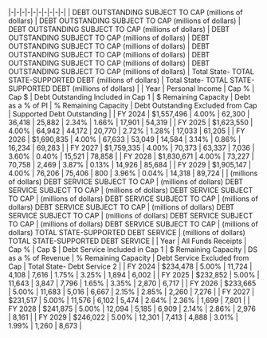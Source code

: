 |-|-|-|-|-|-|-|-|-|-|
| DEBT OUTSTANDING SUBJECT TO CAP (millions of dollars) | DEBT OUTSTANDING SUBJECT TO CAP (millions of dollars) | DEBT OUTSTANDING SUBJECT TO CAP (millions of dollars) | DEBT OUTSTANDING SUBJECT TO CAP (millions of dollars) | DEBT OUTSTANDING SUBJECT TO CAP (millions of dollars) | DEBT OUTSTANDING SUBJECT TO CAP (millions of dollars) | DEBT OUTSTANDING SUBJECT TO CAP (millions of dollars) | DEBT OUTSTANDING SUBJECT TO CAP (millions of dollars) | Total State- TOTAL STATE-SUPPORTED DEBT (millions of dollars) | Total State- TOTAL STATE-SUPPORTED DEBT (millions of dollars) |
| Year | Personal Income | Cap % | Cap $ | Debt Outstanding Included in Cap  1 | $ Remaining Capacity | Debt as a % of PI | % Remaining Capacity | Debt Outstanding Excluded from Cap | Supported Debt Outstanding |
| FY 2024 | $1,557,496 | 4.00% | 62,300 | 36,418 | 25,882 | 2.34% | 1.66% | 17,901 | 54,319 |
| FY 2025 | $1,623,550 | 4.00% | 64,942 | 44,172 | 20,770 | 2.72% | 1.28% | 17,033 | 61,205 |
| FY 2026 | $1,690,835 | 4.00% | 67,633 | 53,049 | 14,584 | 3.14% | 0.86% | 16,234 | 69,283 |
| FY 2027 | $1,759,335 | 4.00% | 70,373 | 63,337 | 7,036 | 3.60% | 0.40% | 15,521 | 78,858 |
| FY 2028 | $1,830,671 | 4.00% | 73,227 | 70,758 | 2,469 | 3.87% | 0.13% | 14,926 | 85,684 |
| FY 2029 | $1,905,147 | 4.00% | 76,206 | 75,406 | 800 | 3.96% | 0.04% | 14,318 | 89,724 |
| (millions of dollars) DEBT SERVICE SUBJECT TO CAP | (millions of dollars) DEBT SERVICE SUBJECT TO CAP | (millions of dollars) DEBT SERVICE SUBJECT TO CAP | (millions of dollars) DEBT SERVICE SUBJECT TO CAP | (millions of dollars) DEBT SERVICE SUBJECT TO CAP | (millions of dollars) DEBT SERVICE SUBJECT TO CAP | (millions of dollars) DEBT SERVICE SUBJECT TO CAP | (millions of dollars) DEBT SERVICE SUBJECT TO CAP | (millions of dollars) TOTAL STATE-SUPPORTED DEBT SERVICE | (millions of dollars) TOTAL STATE-SUPPORTED DEBT SERVICE |
| Year | All Funds  Receipts | Cap % | Cap $ | Debt Service Included in Cap  1 | $ Remaining Capacity | DS as a % of Revenue | % Remaining Capacity | Debt Service Excluded from Cap | Total State- Debt Service  2 |
| FY 2024 | $234,478 | 5.00% | 11,724 | 4,108 | 7,616 | 1.75% | 3.25% | 1,894 | 6,002 |
| FY 2025 | $232,852 | 5.00% | 11,643 | 3,847 | 7,796 | 1.65% | 3.35% | 2,870 | 6,717 |
| FY 2026 | $233,665 | 5.00% | 11,683 | 5,016 | 6,667 | 2.15% | 2.85% | 2,260 | 7,276 |
| FY 2027 | $231,517 | 5.00% | 11,576 | 6,102 | 5,474 | 2.64% | 2.36% | 1,699 | 7,801 |
| FY 2028 | $241,875 | 5.00% | 12,094 | 5,185 | 6,909 | 2.14% | 2.86% | 2,976 | 8,161 |
| FY 2029 | $246,022 | 5.00% | 12,301 | 7,413 | 4,888 | 3.01% | 1.99% | 1,260 | 8,673 |